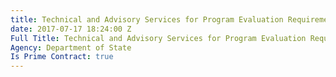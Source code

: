 ```yaml
---
title: Technical and Advisory Services for Program Evaluation Requirements IDIQ
date: 2017-07-17 18:24:00 Z
Full Title: Technical and Advisory Services for Program Evaluation Requirements IDIQ
Agency: Department of State
Is Prime Contract: true
---
```


